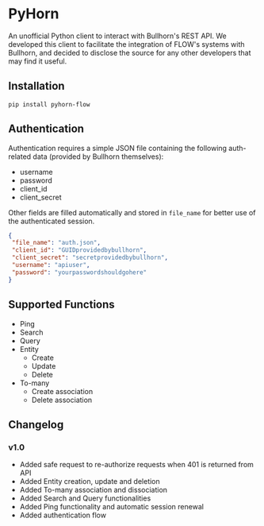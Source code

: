 # PyHorn

An unofficial Python client to interact with Bullhorn's REST API.
We developed this client to facilitate the integration of FLOW's systems with Bullhorn, and decided to disclose the source for any other developers that may find it useful.

## Installation

`pip install pyhorn-flow`

## Authentication

Authentication requires a simple JSON file containing the following auth-related data (provided by Bullhorn themselves):

- username
- password
- client_id
- client_secret

Other fields are filled automatically and stored in `file_name` for better use of the authenticated session.

```json
{
 "file_name": "auth.json",
 "client_id": "GUIDprovidedbybullhorn",
 "client_secret": "secretprovidedbybullhorn",
 "username": "apiuser",
 "password": "yourpasswordshouldgohere"
}
```

## Supported Functions

- Ping
- Search
- Query
- Entity
  - Create
  - Update
  - Delete
- To-many
  - Create association
  - Delete association

## Changelog

### v1.0

- Added safe request to re-authorize requests when 401 is returned from API
- Added Entity creation, update and deletion
- Added To-many association and dissociation
- Added Search and Query functionalities
- Added Ping functionality and automatic session renewal
- Added authentication flow
